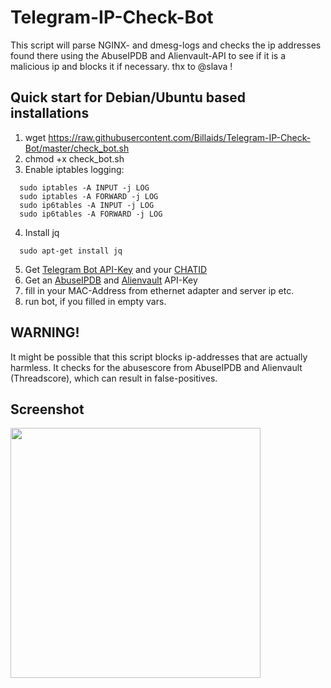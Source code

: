 # Telegram-IP-Check-Bot
This script will parse NGINX- and dmesg-logs and checks the ip addresses found there using the AbuseIPDB and Alienvault-API to see if it is a malicious ip and blocks it if necessary.
thx to @slava !


## Quick start for Debian/Ubuntu based installations
1. wget https://raw.githubusercontent.com/Billaids/Telegram-IP-Check-Bot/master/check_bot.sh
2. chmod +x check_bot.sh
3. Enable iptables logging: 
```
  sudo iptables -A INPUT -j LOG
  sudo iptables -A FORWARD -j LOG
  sudo ip6tables -A INPUT -j LOG
  sudo ip6tables -A FORWARD -j LOG
```
4. Install jq
```
  sudo apt-get install jq
```
5. Get [Telegram Bot API-Key](https://tutorials.botsfloor.com/creating-a-bot-using-the-telegram-bot-api-5d3caed3266d) and your [CHATID](https://telegram.me/get_id_bot) 
6. Get an [AbuseIPDB](https://docs.abuseipdb.com/#introduction) and [Alienvault](https://otx.alienvault.com/api) API-Key
7. fill in your MAC-Address from ethernet adapter and server ip etc.
8. run bot, if you filled in empty vars.

## WARNING!
It might be possible that this script blocks ip-addresses that are actually harmless. It checks for the abusescore from AbuseIPDB and Alienvault (Threadscore), which can result in false-positives.

## Screenshot
 
<img src="https://github.com/Billaids/Telegram-IP-Check-Bot/blob/master/portscan_notification.jpg" width="400" />
